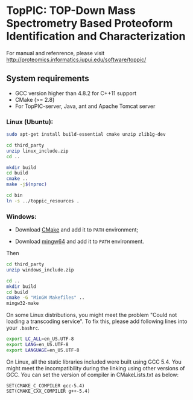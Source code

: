 # TopPIC: TOP-Down Mass Spectrometry Based Proteoform Identification and Characterization

For manual and refenrence, please visit http://proteomics.informatics.iupui.edu/software/toppic/

## System requirements
* GCC version higher than 4.8.2 for C++11 support
* CMake (>= 2.8)
* For TopPIC-server, Java, ant and Apache Tomcat server

### Linux (Ubuntu):

```sh
sudo apt-get install build-essential cmake unzip zlib1g-dev

cd third_party
unzip linux_include.zip
cd ..

mkdir build
cd build
cmake ..
make -j$(nproc)

cd bin
ln -s ../toppic_resources .
```

### Windows:

* Download [CMake](https://cmake.org/) and add it to `PATH` environment;

* Download [mingw64](http://sourceforge.net/projects/mingw-w64/files/Toolchains%20targetting%20Win64/Personal%20Builds/mingw-builds/4.8.2/threads-posix/seh/x86_64-4.8.2-release-posix-seh-rt_v3-rev4.7z/download) and add it to `PATH` environment.

Then

```sh
cd third_party
unzip windows_include.zip

cd ..
mkdir build
cd build
cmake -G "MinGW Makefiles" ..
mingw32-make
```

On some Linux distributions, you might meet the problem "Could not loading a transcoding service".
To fix this, please add following lines into your `.bashrc`.

```sh
export LC_ALL=en_US.UTF-8
export LANG=en_US.UTF-8
export LANGUAGE=en_US.UTF-8
 ```

On Linux, all the static libraries included were built using GCC 5.4. You might meet the incompatibility during the linking using other versions of GCC. You can set the version of compiler in CMakeLists.txt as below:

```
SET(CMAKE_C_COMPILER gcc-5.4)
SET(CMAKE_CXX_COMPILER g++-5.4)
```
